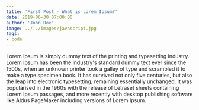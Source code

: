 ```yaml
---
title: 'First Post - What is Lorem Ipsum?'
date: 2019-06-30 07:00:00
author: 'John Doe'
image: ../../images/javascript.jpg
tags:
- code
---
```


Lorem Ipsum is simply dummy text of the printing and typesetting industry. Lorem Ipsum has been the industry's standard dummy text ever since the 1500s, when an unknown printer took a galley of type and scrambled it to make a type specimen book. It has survived not only five centuries, but also the leap into electronic typesetting, remaining essentially unchanged. It was popularised in the 1960s with the release of Letraset sheets containing Lorem Ipsum passages, and more recently with desktop publishing software like Aldus PageMaker including versions of Lorem Ipsum.